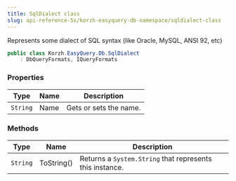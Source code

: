 ```yaml
---
title: SqlDialect class
slug: api-reference-5x/korzh-easyquery-db-namespace/sqldialect-class
---
```


Represents some dialect of SQL syntax (like Oracle, MySQL, ANSI 92, etc)
```csharp
public class Korzh.EasyQuery.Db.SqlDialect
    : DbQueryFormats, IQueryFormats

```

### Properties

| Type | Name | Description | 
| --- | --- | --- | 
| `String` | Name | Gets or sets the name. | 


### Methods

| Type | Name | Description | 
| --- | --- | --- | 
| `String` | ToString() | Returns a `System.String` that represents this instance. |